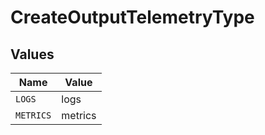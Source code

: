 # CreateOutputTelemetryType


## Values

| Name      | Value     |
| --------- | --------- |
| `LOGS`    | logs      |
| `METRICS` | metrics   |
